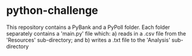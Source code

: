 # python-challenge
This repository contains a PyBank and a PyPoll folder.
Each folder separately contains a 'main.py' file which:
a) reads in a .csv file from the 'Resources' sub-directory; and
b) writes a .txt file to the 'Analysis' sub-directory

